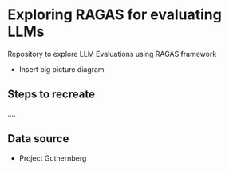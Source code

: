 # Exploring RAGAS for evaluating LLMs

Repository to explore LLM Evaluations using RAGAS framework

- Insert big picture diagram

## Steps to recreate

....

## Data source

- Project Guthernberg
